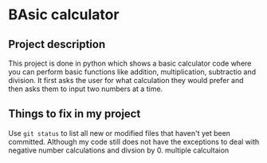 # BAsic calculator

## Project description 

This project is done in python which shows a basic calculator code where you can perform basic functions like addition, multiplication, subtractio and division. It first asks the user for what calculation they would prefer and then asks them to input two numbers at a time.

## Things to fix in my project 
Use `git status` to list all new or modified files that haven't yet been committed.
Although my code still does not have the exceptions to deal with negative number calculations and divsion by 0. multiple calcultaion
